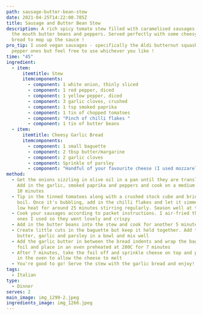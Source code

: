 ```yaml
---
path: sausage-butter-bean-stew
date: 2021-04-25T14:22:00.785Z
title: Sausage and Butter Bean Stew
description: A rich spicy tomato stew filled with caramelised sausages, melt in
  the mouth butter beans and peppers. Served perfectly with some cheesy garlic
  bread to mop up the sauce !
pro_tip: I used vegan sausages - specifically the Aldi butternut squash and red
  pepper ones but feel free to use whichever you like !
time: "45"
ingredient:
  - item:
      itemtitle: Stew
      itemcomponents:
        - component: 1 white onion, thinly sliced
        - component: 1 red pepper, diced
        - component: 1 yellow pepper, diced
        - component: 3 garlic cloves, crushed
        - component: 1 tsp smoked paprika
        - component: 1 tin of chopped tomatoes
        - component: "Pinch of chilli flakes "
        - component: 1 tin of butter beans
  - item:
      itemtitle: Cheesy Garlic Bread
      itemcomponents:
        - component: 1 small baguette
        - component: 2 tbsp butter/margarine
        - component: 2 garlic cloves
        - component: Sprinkle of parsley
        - component: "Handful of your favourite cheese (I used mozzarella) "
method:
  - Get the onions sizzling in olive oil in a pan until they are translucent.
    Add in the garlic, smoked paprika and peppers and cook on a medium heat for
    10 minutes
  - Tip in the tinned tomatoes along with a crushed stock cube and bring to the
    boil. Once it's bubbling, add in the chilli flakes and let it simmer on a
    low heat for around 25 minutes stirring regularly. Season well at this point
  - Cook your sausages according to packet instructions. I air-fried the vegan
    ones I used so they went lovely and crispy
  - Add in the butter beans into the stew and cook for another 5 minutes
  - Create little cuts in the baguette but keep it held together. Add the
    butter, garlic and parsley in a bowl and mix well
  - Add the garlic butter in between the bread indents and wrap the baguette in
    foil and place in an oven preheated at 200C for 7 minutes
  - After 7 minutes, take the foil off and sprinkle cheese on top and pop back
    in the oven to allow the cheese to melt
  - You're good to go! Serve the stew with the garlic bread and enjoy!!
tags:
  - Italian
type:
  - Dinner
serves: 2
main_image: img_1299-2.jpeg
ingredients_image: img_1266.jpeg
---
```

